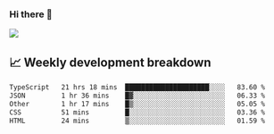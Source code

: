 ### Hi there 👋
<img align="center" src="https://github-readme-stats.vercel.app/api?username=Tumao727&show_icons=true&hide_title=true&theme=dracula" />


## 📈 Weekly development breakdown
<!--START_SECTION:waka-->

```txt
TypeScript   21 hrs 18 mins  █████████████████████░░░░   83.60 %
JSON         1 hr 36 mins    █▓░░░░░░░░░░░░░░░░░░░░░░░   06.33 %
Other        1 hr 17 mins    █▒░░░░░░░░░░░░░░░░░░░░░░░   05.05 %
CSS          51 mins         █░░░░░░░░░░░░░░░░░░░░░░░░   03.36 %
HTML         24 mins         ▒░░░░░░░░░░░░░░░░░░░░░░░░   01.59 %
```

<!--END_SECTION:waka-->